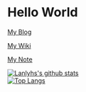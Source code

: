 # Hello World

[My Blog](https://ziqiang.ch/)

[My Wiki](https://wiki.ziqiang.ch/)

[My Note](https://note.ziqiang.ch/)

[![Lanlyhs's github stats](https://github-readme-stats.vercel.app/api?username=lanlyhs&count_private=true&show_icons=true)](https://ziqiang.ch/)
<br>
[![Top Langs](https://github-readme-stats.vercel.app/api/top-langs/?username=lanlyhs&layout=compact)](https://ziqiang.ch/)
